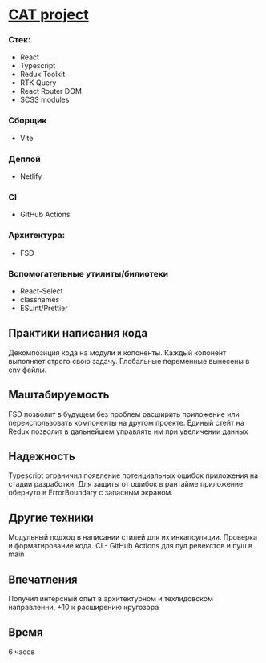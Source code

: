 # [CAT project](https://resplendent-kangaroo-5a02fd.netlify.app/)

### Cтек:

- React
- Typescript
- Redux Toolkit
- RTK Query
- React Router DOM
- SCSS modules

### Сборщик

- Vite

### Деплой

- Netlify

### CI

- GitHub Actions

### Архитектура:

- FSD

### Вспомогательные утилиты/билиотеки

- React-Select
- classnames
- ESLint/Prettier

## Практики написания кода

Декомпозиция кода на модули и копоненты. Каждый копонент выполняет строго свою задачу. Глобальные переменные вынесены в env файлы.

## Маштабируемость

FSD позволит в будущем без проблем расширить приложение или переиспользовать компоненты на другом проекте.
Единый стейт на Redux позволит в дальнейшем управлять им при увеличении данных

## Надежность

Typescript ограничил появление потенциальных ошибок приложения на стадии разработки. Для защиты от ошибок в рантайме приложение обернуто в ErrorBoundary с запасным экраном.

## Другие техники

Модульный подход в написании стилей для их инкапсуляции. Проверка и форматирование кода.
CI - GitHub Actions для пул ревекстов и пуш в main

## Впечатления

Получил интерсный опыт в архитектурном и техлидовском направленни, +10 к расширению кругозора

## Время

6 часов
